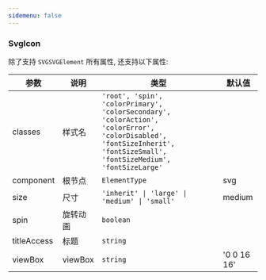 ```yaml
---
sidemenu: false
---
```


### SvgIcon

除了支持 `SVGSVGElement` 所有属性, 还支持以下属性:

| 参数	|说明	|类型	|默认值
| --- | --- | --- | ---
| classes | 样式名 | `'root', 'spin', 'colorPrimary', 'colorSecondary', 'colorAction', 'colorError', 'colorDisabled', 'fontSizeInherit', 'fontSizeSmall', 'fontSizeMedium', 'fontSizeLarge'` |
| component | 根节点 | `ElementType` | svg
| size | 尺寸 | `'inherit' \| 'large' \| 'medium' \| 'small'` | medium
| spin | 旋转动画 | `boolean` |
| titleAccess | 标题 | `string` |
| viewBox | viewBox | `string` | '0 0 16 16'
